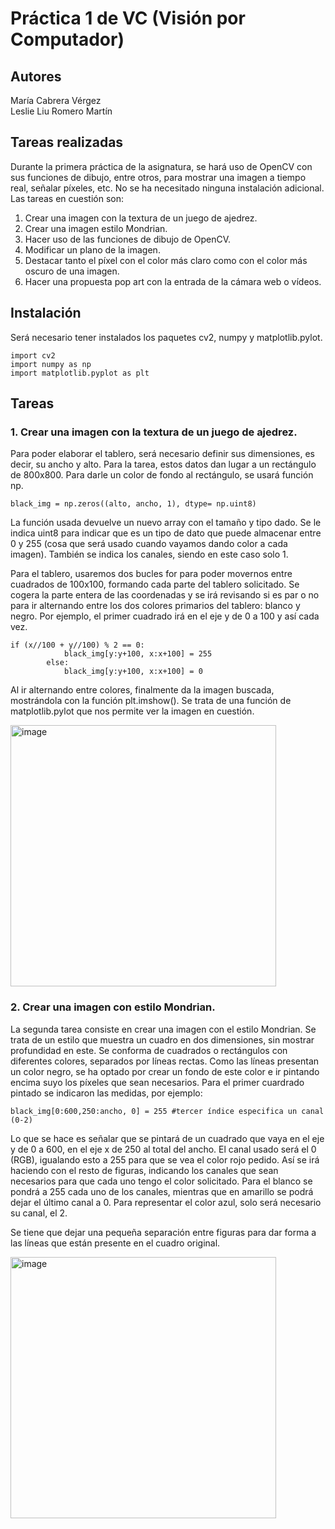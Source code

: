# Práctica 1 de VC (Visión por Computador)

## Autores
María Cabrera Vérgez
<br>
Leslie Liu Romero Martín

## Tareas realizadas

Durante la primera práctica de la asignatura, se hará uso de OpenCV con sus funciones de dibujo, entre otros, para mostrar una imagen a tiempo real, señalar píxeles, etc. No se ha necesitado ninguna instalación adicional. Las tareas en cuestión son:

1. Crear una imagen con la textura de un juego de ajedrez.
2. Crear una imagen estilo Mondrian.
3. Hacer uso de las funciones de dibujo de OpenCV.
4. Modificar un plano de la imagen.
5. Destacar tanto el píxel con el color más claro como con el color más oscuro de una imagen.
6. Hacer una propuesta pop art con la entrada de la cámara web o vídeos.

## Instalación
Será necesario tener instalados los paquetes cv2, numpy y matplotlib.pylot.

```
import cv2
import numpy as np
import matplotlib.pyplot as plt
```
## Tareas

### 1. Crear una imagen con la textura de un juego de ajedrez.

Para poder elaborar el tablero, será necesario definir sus dimensiones, es decir, su ancho y alto. Para la tarea, estos datos dan lugar a un rectángulo de 800x800. Para darle un color de fondo al rectángulo, se usará función np.

```
black_img = np.zeros((alto, ancho, 1), dtype= np.uint8)
```

La función usada devuelve un nuevo array con el tamaño y tipo dado. Se le indica uint8 para indicar que es un tipo de dato que puede almacenar entre 0 y 255 (cosa que será usado cuando vayamos dando color a cada imagen). También se indica los canales, siendo en este caso solo 1.

Para el tablero, usaremos dos bucles for para poder movernos entre cuadrados de 100x100, formando cada parte del tablero solicitado. Se cogera la parte entera de las coordenadas y se irá revisando si es par o no para ir alternando entre los dos colores primarios del tablero: blanco y negro. Por ejemplo, el primer cuadrado irá en el eje y de 0 a 100 y así cada vez.

```
if (x//100 + y//100) % 2 == 0:
            black_img[y:y+100, x:x+100] = 255
        else:
            black_img[y:y+100, x:x+100] = 0
```

Al ir alternando entre colores, finalmente da la imagen buscada, mostrándola con la función plt.imshow(). Se trata de una función de matplotlib.pylot que nos permite ver la imagen en cuestión.

<img width="425" height="418" alt="image" src="https://github.com/user-attachments/assets/b061eda4-4bee-4557-a57f-318e53d942ed" />


### 2. Crear una imagen con estilo Mondrian.

La segunda tarea consiste en crear una imagen con el estilo Mondrian. Se trata de un estilo que muestra un cuadro en dos dimensiones, sin mostrar profundidad en este. Se conforma de cuadrados o rectángulos con diferentes colores, separados por líneas rectas. Como las líneas presentan un color negro, se ha optado por crear un fondo de este color e ir pintando encima suyo los píxeles que sean necesarios. Para el primer cuardrado pintado se indicaron las medidas, por ejemplo:

```
black_img[0:600,250:ancho, 0] = 255 #tercer índice especifica un canal (0-2)
```

Lo que se hace es señalar que se pintará de un cuadrado que vaya en el eje y de 0 a 600, en el eje x de 250 al total del ancho. El canal usado será el 0 (RGB), igualando esto a 255 para que se vea el color rojo pedido. Así se irá haciendo con el resto de figuras, indicando los canales que sean necesarios para que cada uno tengo el color solicitado. Para el blanco se pondrá a 255 cada uno de los canales, mientras que en amarillo se podrá dejar el último canal a 0. Para representar el color azul, solo será necesario su canal, el 2.

Se tiene que dejar una pequeña separación entre figuras para dar forma a las líneas que están presente en el cuadro original.

<img width="425" height="418" alt="image" src="https://github.com/user-attachments/assets/58520cf3-3204-4719-a3b4-e34c5dcf25ba" />


